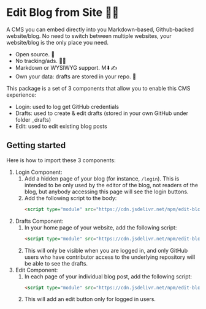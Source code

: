 # Edit Blog from Site 📝🐧

A CMS you can embed directly into you Markdown-based, Github-backed website/blog. No need to switch between multiple websites, your website/blog is the only place you need.

* Open source. 🙌
* No tracking/ads. 📡🚫
* Markdown or WYSIWYG support. M⬇✍
* Own your data: drafts are stored in your repo. 📝

This package is a set of 3 components that allow you to enable this CMS experience:
* Login: used to log get GitHub credentials
* Drafts: used to create & edit drafts (stored in your own GitHub under folder _drafts)
* Edit: used to edit existing blog posts

## Getting started 

Here is how to import these 3 components:
1. Login Component: 
   1. Add a hidden page of your blog (for instance, `/login`). This is intended to be only used by the editor of the blog, not readers of the blog, but anybody accessing this page will see the login buttons.
   2.  Add the following script to the body: 
        ```html 
        <script type="module" src="https://cdn.jsdelivr.net/npm/edit-blog-from-site@0.0.6/dist/LoginClient.js"></script>
        ```
2. Drafts Component:
   1. In your home page of your website, add the following script: 
        ```html 
        <script type="module" src="https://cdn.jsdelivr.net/npm/edit-blog-from-site@0.0.6/dist/DraftsClient.js"></script>
        ```
    2. This will only be visible when you are logged in, and only GitHub users who have contributor access to the underlying repository will be able to see the drafts.
3. Edit Component:
   1. In each page of your individual blog post, add the following script:
        ```html 
        <script type="module" src="https://cdn.jsdelivr.net/npm/edit-blog-from-site@0.0.6/dist/PostClient.js"></script>
        ```
    2. This will add an edit button only for logged in users.

